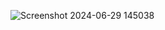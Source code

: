 ![Screenshot 2024-06-29 145038](https://github.com/Arvindsaura/Weather-App-NODEJS/assets/148209983/4ea472c0-1474-4c41-8ef0-09a2a6e6c777)
